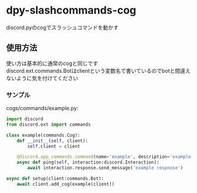 # dpy-slashcommands-cog
discord.pyのcogでスラッシュコマンドを動かす

## 使用方法
使い方は基本的に通常のcogと同じです  
discord.ext.commands.Botはclientという変数名で書いているのでbotと間違えないように気を付けてください

### サンプル
cogs/commands/example.py:
```python
import discord
from discord.ext import commands

class example(commands.Cog):
    def __init__(self, client):
        self.client = client

    @discord.app_commands.command(name='example', description='example command')
    async def ping(self, interaction:discord.Interaction):
        await interaction.response.send_message('example respnose')

async def setup(client:commands.Bot):
    await client.add_cog(example(client))
```
